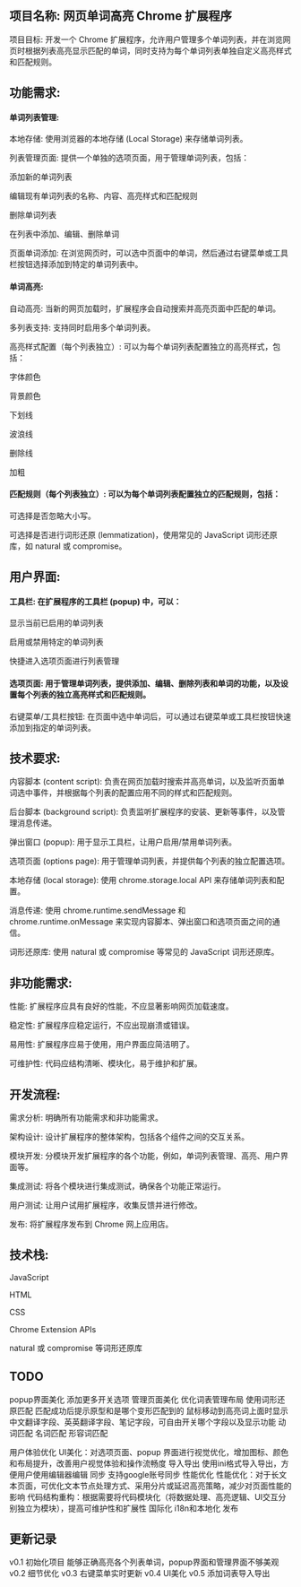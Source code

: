 ## 项目名称: 网页单词高亮 Chrome 扩展程序

项目目标: 开发一个 Chrome 扩展程序，允许用户管理多个单词列表，并在浏览网页时根据列表高亮显示匹配的单词，同时支持为每个单词列表单独自定义高亮样式和匹配规则。

## 功能需求:

#### 单词列表管理:

本地存储: 使用浏览器的本地存储 (Local Storage) 来存储单词列表。

列表管理页面: 提供一个单独的选项页面，用于管理单词列表，包括：

添加新的单词列表

编辑现有单词列表的名称、内容、高亮样式和匹配规则

删除单词列表

在列表中添加、编辑、删除单词

页面单词添加: 在浏览网页时，可以选中页面中的单词，然后通过右键菜单或工具栏按钮选择添加到特定的单词列表中。

#### 单词高亮:

自动高亮: 当新的网页加载时，扩展程序会自动搜索并高亮页面中匹配的单词。

多列表支持: 支持同时启用多个单词列表。

高亮样式配置（每个列表独立）: 可以为每个单词列表配置独立的高亮样式，包括：

字体颜色

背景颜色

下划线

波浪线

删除线

加粗

#### 匹配规则（每个列表独立）: 可以为每个单词列表配置独立的匹配规则，包括：

可选择是否忽略大小写。

可选择是否进行词形还原 (lemmatization)，使用常见的 JavaScript 词形还原库，如 natural 或 compromise。

## 用户界面:

#### 工具栏: 在扩展程序的工具栏 (popup) 中，可以：

显示当前已启用的单词列表

启用或禁用特定的单词列表

快捷进入选项页面进行列表管理

#### 选项页面: 用于管理单词列表，提供添加、编辑、删除列表和单词的功能，以及设置每个列表的独立高亮样式和匹配规则。

右键菜单/工具栏按钮: 在页面中选中单词后，可以通过右键菜单或工具栏按钮快速添加到指定的单词列表。

## 技术要求:

内容脚本 (content script): 负责在网页加载时搜索并高亮单词，以及监听页面单词选中事件，并根据每个列表的配置应用不同的样式和匹配规则。

后台脚本 (background script): 负责监听扩展程序的安装、更新等事件，以及管理消息传递。

弹出窗口 (popup): 用于显示工具栏，让用户启用/禁用单词列表。

选项页面 (options page): 用于管理单词列表，并提供每个列表的独立配置选项。

本地存储 (local storage): 使用 chrome.storage.local API 来存储单词列表和配置。

消息传递: 使用 chrome.runtime.sendMessage 和 chrome.runtime.onMessage 来实现内容脚本、弹出窗口和选项页面之间的通信。

词形还原库: 使用 natural 或 compromise 等常见的 JavaScript 词形还原库。

## 非功能需求:

性能: 扩展程序应具有良好的性能，不应显著影响网页加载速度。

稳定性: 扩展程序应稳定运行，不应出现崩溃或错误。

易用性: 扩展程序应易于使用，用户界面应简洁明了。

可维护性: 代码应结构清晰、模块化，易于维护和扩展。

## 开发流程:

需求分析: 明确所有功能需求和非功能需求。

架构设计: 设计扩展程序的整体架构，包括各个组件之间的交互关系。

模块开发: 分模块开发扩展程序的各个功能，例如，单词列表管理、高亮、用户界面等。

集成测试: 将各个模块进行集成测试，确保各个功能正常运行。

用户测试: 让用户试用扩展程序，收集反馈并进行修改。

发布: 将扩展程序发布到 Chrome 网上应用店。

## 技术栈:

JavaScript

HTML

CSS

Chrome Extension APIs

natural 或 compromise 等词形还原库

## TODO

popup界面美化 添加更多开关选项
管理页面美化 优化词表管理布局
使用词形还原匹配 匹配成功后提示原型和是哪个变形匹配到的
鼠标移动到高亮词上面时显示中文翻译字段、英英翻译字段、笔记字段，可自由开关哪个字段以及显示功能
动词匹配
名词匹配
形容词匹配

用户体验优化
    UI美化：对选项页面、popup 界面进行视觉优化，增加图标、颜色和布局提升，改善用户视觉体验和操作流畅度
导入导出
    使用ini格式导入导出，方便用户使用编辑器编辑
同步
    支持google账号同步
性能优化
    性能优化：对于长文本页面，可优化文本节点处理方式、采用分片或延迟高亮策略，减少对页面性能的影响
    代码结构重构：根据需要将代码模块化（将数据处理、高亮逻辑、UI交互分别独立为模块），提高可维护性和扩展性
国际化
    i18n和本地化
发布

## 更新记录

v0.1 初始化项目
    能够正确高亮各个列表单词，popup界面和管理界面不够美观
v0.2 细节优化
v0.3 右键菜单实时更新
v0.4 UI美化
v0.5 添加词表导入导出
